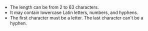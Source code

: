 * The length can be from 2 to 63 characters.
* It may contain lowercase Latin letters, numbers, and hyphens.
* The first character must be a letter. The last character can't be a hyphen.


